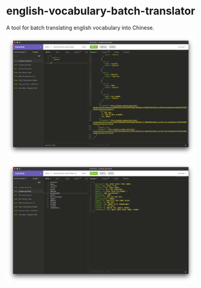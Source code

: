 # english-vocabulary-batch-translator

A tool for batch translating english vocabulary into Chinese.

![](./public/assets/json.png)

![](./public/assets/text.png)